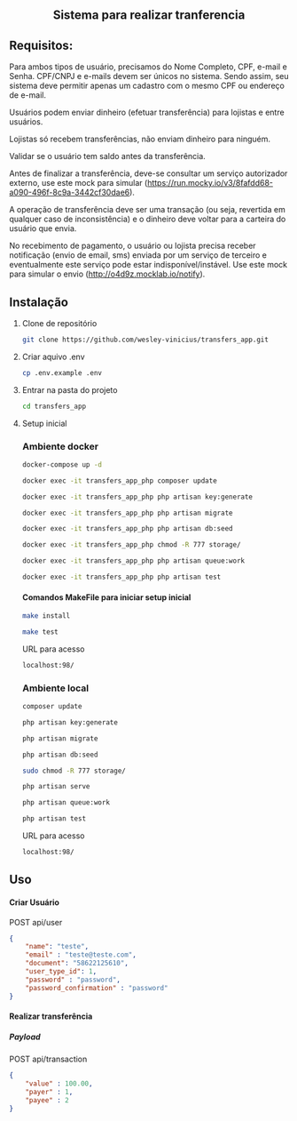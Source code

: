 

<br />
<p align="center">
  <h2 align="center">Sistema para realizar tranferencia </h2> 
</p>



<!-- TABLE OF CONTENTS -->


<!-- ABOUT THE PROJECT -->
## Requisitos:

Para ambos tipos de usuário, precisamos do Nome Completo, CPF, e-mail e Senha. CPF/CNPJ e e-mails devem ser únicos no sistema. Sendo assim, seu sistema deve permitir apenas um cadastro com o mesmo CPF ou endereço de e-mail.

Usuários podem enviar dinheiro (efetuar transferência) para lojistas e entre usuários.

Lojistas só recebem transferências, não enviam dinheiro para ninguém.

Validar se o usuário tem saldo antes da transferência.

Antes de finalizar a transferência, deve-se consultar um serviço autorizador externo, use este mock para simular (https://run.mocky.io/v3/8fafdd68-a090-496f-8c9a-3442cf30dae6).

A operação de transferência deve ser uma transação (ou seja, revertida em qualquer caso de inconsistência) e o dinheiro deve voltar para a carteira do usuário que envia.

No recebimento de pagamento, o usuário ou lojista precisa receber notificação (envio de email, sms) enviada por um serviço de terceiro e eventualmente este serviço pode estar indisponível/instável. Use este mock para simular o envio (http://o4d9z.mocklab.io/notify).


## Instalação

1. Clone de repositório
   ```sh
   git clone https://github.com/wesley-vinicius/transfers_app.git
   ```
2. Criar aquivo .env
   ```sh
   cp .env.example .env
   ```
3. Entrar na pasta do projeto
    ```sh
    cd transfers_app
    ```
4. Setup inicial
   ### Ambiente docker
   ```sh
   docker-compose up -d
   ```
     ```sh
   docker exec -it transfers_app_php composer update
   ```
    ```sh
   docker exec -it transfers_app_php php artisan key:generate
   ```
    ```sh
   docker exec -it transfers_app_php php artisan migrate
   ```
   ```sh
   docker exec -it transfers_app_php php artisan db:seed
   ```
   ```sh
   docker exec -it transfers_app_php chmod -R 777 storage/
   ```
   ```sh
   docker exec -it transfers_app_php php artisan queue:work
   ```
   ```sh
   docker exec -it transfers_app_php php artisan test
   ```
   
   #### Comandos MakeFile para iniciar setup inicial
   ```sh
   make install
   ```
   ```sh
   make test
   ```
   URL para acesso
    ```sh
   localhost:98/
   ```
   
   ### Ambiente local
    ```sh
   composer update
   ```
   ```sh
   php artisan key:generate
   ```
   ```sh
   php artisan migrate
   ```
   ```sh
   php artisan db:seed
   ```
    ```sh
   sudo chmod -R 777 storage/
   ```
   ```sh
   php artisan serve
   ```
   ```sh
   php artisan queue:work
   ```
   ```sh
   php artisan test
   ```
   URL para acesso
    ```sh
   localhost:98/
   ```
  
  

<!-- USAGE EXAMPLES -->
## Uso

#### Criar Usuário 
POST api/user

```json
{
    "name": "teste",
    "email" : "teste@teste.com",
    "document": "58622125610",
    "user_type_id": 1,
    "password" : "password",
    "password_confirmation" : "password"
}
```

#### Realizar transferência
##### Payload

POST api/transaction

```json
{
    "value" : 100.00,
    "payer" : 1,
    "payee" : 2
}
```

